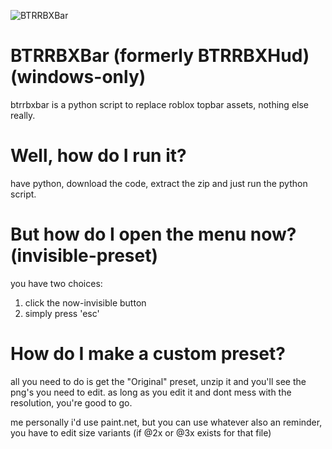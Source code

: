 ![BTRRBXBar](https://user-images.githubusercontent.com/43272916/233817448-735a19a2-983d-4cdd-8203-550143b6c7d5.png)

# BTRRBXBar (formerly BTRRBXHud) (windows-only)

btrrbxbar is a python script to replace roblox topbar assets,
nothing else really.

# Well, how do I run it?

have python, download the code, extract the zip and just run the python script.

# But how do I open the menu now? (invisible-preset)

you have two choices:

1. click the now-invisible button
2. simply press 'esc'

# How do I make a custom preset?

all you need to do is get the "Original" preset, unzip it and you'll see the png's you need to edit. 
as long as you edit it and dont mess with the resolution, you're good to go.

me personally i'd use paint.net, but you can use whatever
also an reminder, you have to edit size variants (if @2x or @3x exists for that file)
